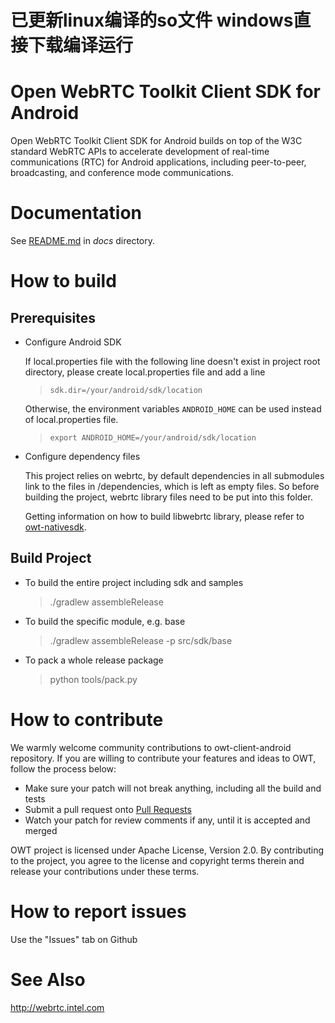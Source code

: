 # 已更新linux编译的so文件  windows直接下载编译运行

# Open WebRTC Toolkit Client SDK for Android

Open WebRTC Toolkit Client SDK for Android builds on top of the W3C standard WebRTC APIs to accelerate development of real-time communications (RTC) for Android applications, including peer-to-peer, broadcasting, and conference mode communications.

# Documentation

See [README.md](docs/README.md) in *docs* directory.

# How to build
## Prerequisites

* Configure Android SDK

    If local.properties file with the following line doesn't exist in project root directory,
    please create local.properties file and add a line

    >`sdk.dir=/your/android/sdk/location`

    Otherwise, the environment variables ```ANDROID_HOME``` can be used instead of local.properties file.

    >`export ANDROID_HOME=/your/android/sdk/location`

* Configure dependency files

    This project relies on webrtc, by default dependencies in all submodules link to the files in /dependencies,
    which is left as empty files. So before building the project, webrtc library files need to be put into this
    folder.

    Getting information on how to build libwebrtc library, please refer to [owt-nativesdk](https://github.com/open-webrtc-toolkit/owt-client-native).

## Build Project

* To build the entire project including sdk and samples
    > ./gradlew assembleRelease

* To build the specific module, e.g. base
    > ./gradlew assembleRelease -p src/sdk/base

* To pack a whole release package
    > python tools/pack.py

# How to contribute

We warmly welcome community contributions to owt-client-android repository. If you are willing to contribute your features and ideas to OWT, follow the process below:

* Make sure your patch will not break anything, including all the build and tests
* Submit a pull request onto [Pull Requests](https://github.com/open-webrtc-toolkit/owt-client-android/pulls)
* Watch your patch for review comments if any, until it is accepted and merged

OWT project is licensed under Apache License, Version 2.0. By contributing to the project, you agree to the license and copyright terms therein and release your contributions under these terms.

# How to report issues

Use the "Issues" tab on Github

# See Also

http://webrtc.intel.com

